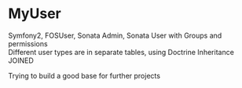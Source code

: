 MyUser
======

Symfony2, FOSUser, Sonata Admin, Sonata User with Groups and permissions<br/>
Different user types are in separate tables, using Doctrine Inheritance JOINED

Trying to build a good base for further projects

